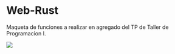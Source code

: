 # Web-Rust
Maqueta de funciones a realizar en agregado del TP de Taller de Programacion I.

<p>
  <img src="https://media2.giphy.com/media/13HgwGsXF0aiGY/giphy.gif" />
 </p>
